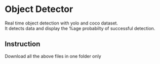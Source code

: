 # Object Detector
Real time object detection with yolo and coco dataset. <br> 
It detects data and display the %age probabilty of successful detection.

## Instruction
Download all the above files in one folder only
